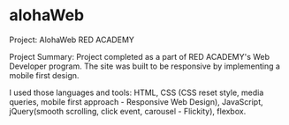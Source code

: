 # alohaWeb

Project: AlohaWeb RED ACADEMY

Project Summary:
Project completed as a part of RED ACADEMY's Web Developer program. The site was built to be responsive by implementing a mobile first design.

I used those languages and tools:
HTML, CSS (CSS reset style, media queries, mobile first approach - Responsive Web Design), JavaScript, jQuery(smooth scrolling, click event, carousel - Flickity), flexbox.
